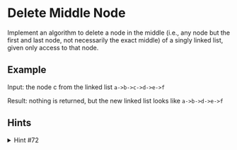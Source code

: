 # Delete Middle Node

Implement an algorithm to delete a node in the middle (i.e., any node but the first and last node, not necessarily the exact middle) of a singly linked list, given only access to that node.

## Example

Input: the node c from the linked list `a->b->c->d->e->f`

Result: nothing is returned, but the new linked list looks like `a->b->d->e->f`

## Hints

<details>
    <summary>Hint #72</summary>
    Picture the list `1->5->9->12`. Removing `9` would make it look like `1->5->12`. You only have access to the `9` node. Can you make it look like the correct answer?
</details>

